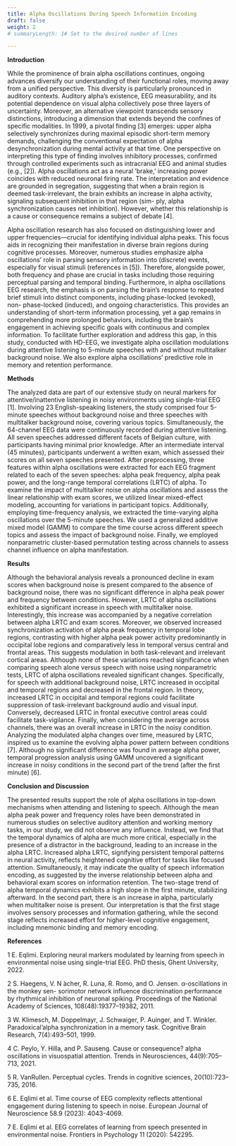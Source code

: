```yaml
---
title: Alpha Oscillations During Speech Information Encoding
draft: false
weight: 2
# summaryLength: 1# Set to the desired number of lines

---
```



**Introduction**

While the prominence of brain alpha oscillations continues, ongoing advances diversify our understanding of their functional roles, moving away from a unified perspective. This diversity is
particularly pronounced in auditory contexts. Auditory alpha’s existence, EEG measurability, and
its potential dependence on visual alpha collectively pose three layers of uncertainty. Moreover, an
alternative viewpoint transcends sensory distinctions, introducing a dimension that extends beyond
the confines of specific modalities. In 1999, a pivotal finding [3] emerges: upper alpha selectively
synchronizes during maximal episodic short-term memory demands, challenging the conventional
expectation of alpha desynchronization during mental activity at that time. One perspective on
interpreting this type of finding involves inhibitory processes, confirmed through controlled experiments such as intracranial EEG and animal studies (e.g., [2]). Alpha oscillations act as a neural
’brake,’ increasing power coincides with reduced neuronal firing rate. The interpretation and evidence are grounded in segregation, suggesting that when a brain region is deemed task-irrelevant,
the brain exhibits an increase in alpha activity, signaling subsequent inhibition in that region (sim-
ply, alpha synchronization causes net inhibition). However, whether this relationship is a cause or
consequence remains a subject of debate [4].

Alpha oscillation research has also focused on distinguishing lower and upper frequencies—crucial
for identifying individual alpha peaks. This focus aids in recognizing their manifestation in diverse
brain regions during cognitive processes. Moreover, numerous studies emphasize alpha oscillations’ role in parsing sensory information into (discrete) events, especially for visual stimuli (references in [5]). Therefore, alongside power, both frequency and phase are crucial in tasks including
those requiring perceptual parsing and temporal binding.
Furthermore, in alpha oscillations EEG research, the emphasis is on parsing the brain’s response to repeated brief stimuli into distinct components, including phase-locked (evoked), non-
phase-locked (induced), and ongoing characteristics. This provides an understanding of short-term
information processing, yet a gap remains in comprehending more prolonged behaviors, including the brain’s engagement in achieving specific goals with continuous and complex information.
To facilitate further exploration and address this gap, in this study, conducted with HD-EEG, we
investigate alpha oscillation modulations during attentive listening to 5-minute speeches with and
without multitalker background noise. We also explore alpha oscillations’ predictive role in memory and retention performance.

**Methods**

The analyzed data are part of our extensive study on neural markers for attentive/inattentive listening in noisy environments using single-trial EEG [1]. Involving 23 English-speaking listeners, the study comprised four 5-minute speeches without background noise and three speeches with multitalker background noise, covering various topics. Simultaneously, the 64-channel EEG data were
continuously recorded during attentive listening. All seven speeches addressed different facets of Belgian culture, with participants having minimal prior knowledge. After an intermediate interval (45 minutes), participants underwent a written exam, which assessed their scores on all seven
speeches presented. After preprocessing, three features within alpha oscillations were extracted for
each EEG fragment related to each of the seven speeches: alpha peak frequency, alpha peak power,
and the long-range temporal correlations (LRTC) of alpha. To examine the impact of multitalker
noise on alpha oscillations and assess the linear relationship with exam scores, we utilized linear mixed-effect modeling, accounting for variations in participant topics. Additionally, employing time-frequency analysis, we extracted the time-varying alpha oscillations over the 5-minute
speeches. We used a generalized additive mixed model (GAMM) to compare the time course
across different speech topics and assess the impact of background noise. Finally, we employed
nonparametric cluster-based permutation testing across channels to assess channel influence on
alpha manifestation.

**Results**

Although the behavioral analysis reveals a pronounced decline in exam scores when background
noise is present compared to the absence of background noise, there was no significant difference
in alpha peak power and frequency between conditions. However, LRTC of alpha oscillations
exhibited a significant increase in speech with multitalker noise. Interestingly, this increase was
accompanied by a negative correlation between alpha LRTC and exam scores. 
Moreover, we observed increased synchronization activation of alpha peak frequency in temporal lobe regions, contrasting with higher alpha peak power activity predominantly in occipital lobe
regions and comparatively less in temporal versus central and frontal areas. This suggests modulation in both task-relevant and irrelevant cortical areas. Although none of these variations reached
significance when comparing speech alone versus speech with noise using nonparametric tests,
LRTC of alpha oscillations revealed significant changes. Specifically, for speech with additional
background noise, LRTC increased in occipital and temporal regions and decreased in the frontal
region. In theory, increased LRTC in occipital and temporal regions could facilitate suppression
of task-irrelevant background audio and visual input. Conversely, decreased LRTC in frontal executive control areas could facilitate task-vigilance. Finally, when considering the average across
channels, there was an overall increase in LRTC in the noisy condition.
Analyzing the modulated alpha changes over time, measured by LRTC, inspired us to examine the evolving alpha power pattern between conditions [7]. Although no significant difference was
found in average alpha power, temporal progression analysis using GAMM uncovered a significant
increase in noisy conditions in the second part of the trend (after the first minute) [6].

**Conclusion and Discussion**

The presented results support the role of alpha oscillations in top-down mechanisms when attending and listening to speech. Although the mean alpha peak power and frequency roles have been
demonstrated in numerous studies on selective auditory attention and working memory tasks, in
our study, we did not observe any influence. Instead, we find that the temporal dynamics of alpha
are much more critical, especially in the presence of a distractor in the background, leading to an
increase in the alpha LRTC. Increased alpha LRTC, signifying persistent temporal patterns in neural activity, reflects heightened cognitive effort for tasks like focused attention. Simultaneously, it
may indicate the quality of speech information encoding, as suggested by the inverse relationship
between alpha and behavioral exam scores on information retention. The two-stage trend of alpha
temporal dynamics exhibits a high slope in the first minute, stabilizing afterward. In the second
part, there is an increase in alpha, particularly when multitalker noise is present. Our interpretation
is that the first stage involves sensory processes and information gathering, while the second stage
reflects increased effort for higher-level cognitive engagement, including mnemonic binding and
memory encoding.

**References**

1 E. Eqlimi. Exploring neural markers modulated by learning from speech in environmental
noise using single-trial EEG. PhD thesis, Ghent University, 2022.

2 S. Haegens, V. N ́acher, R. Luna, R. Romo, and O. Jensen. α-oscillations in the monkey sen-
sorimotor network influence discrimination performance by rhythmical inhibition of neuronal
spiking. Proceedings of the National Academy of Sciences, 108(48):19377–19382, 2011.

3 W. Klimesch, M. Doppelmayr, J. Schwaiger, P. Auinger, and T. Winkler. Paradoxical’alpha
synchronization in a memory task. Cognitive Brain Research, 7(4):493–501, 1999.

4 C. Peylo, Y. Hilla, and P. Sauseng. Cause or consequence? alpha oscillations in visuospatial
attention. Trends in Neurosciences, 44(9):705–713, 2021.

5 R. VanRullen. Perceptual cycles. Trends in cognitive sciences, 20(10):723–735, 2016.

6 E. Eqlimi et al. Time course of EEG complexity reflects attentional engagement during listening to speech in noise. European Journal of Neuroscience 58.9 (2023): 4043-4069.

7 E. Eqlimi et al. EEG correlates of learning from speech presented in environmental noise. Frontiers in Psychology 11 (2020): 542295.




